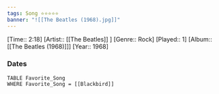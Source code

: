 ```yaml
---
tags: Song ⭐⭐⭐⭐⭐ 
banner: "![[The Beatles (1968).jpg]]"
---
```

[Time:: 2:18]
[Artist:: [[The Beatles]] ]
[Genre:: Rock]
[Played:: 1]
[Album:: [[The Beatles (1968)]]]
[Year:: 1968]
### Dates
````dataview
TABLE Favorite_Song
WHERE Favorite_Song = [[Blackbird]]
````